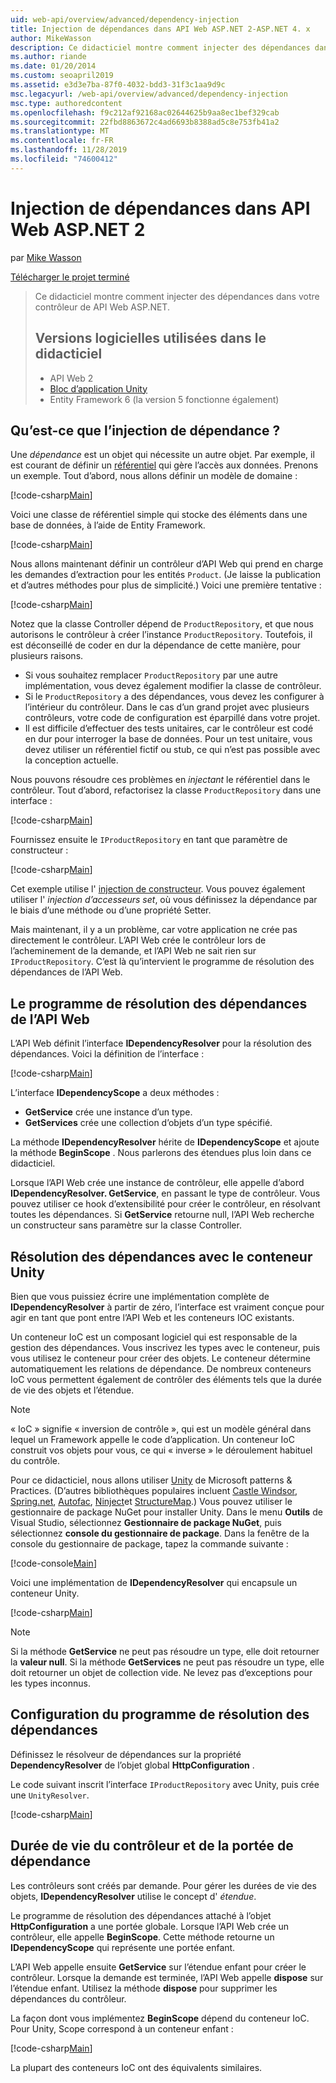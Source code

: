 ```yaml
---
uid: web-api/overview/advanced/dependency-injection
title: Injection de dépendances dans API Web ASP.NET 2-ASP.NET 4. x
author: MikeWasson
description: Ce didacticiel montre comment injecter des dépendances dans votre contrôleur de API Web ASP.NET pour ASP.NET 4. x.
ms.author: riande
ms.date: 01/20/2014
ms.custom: seoapril2019
ms.assetid: e3d3e7ba-87f0-4032-bdd3-31f3c1aa9d9c
msc.legacyurl: /web-api/overview/advanced/dependency-injection
msc.type: authoredcontent
ms.openlocfilehash: f9c212af92168ac02644625b9aa8ec1bef329cab
ms.sourcegitcommit: 22fbd8863672c4ad6693b8388ad5c8e753fb41a2
ms.translationtype: MT
ms.contentlocale: fr-FR
ms.lasthandoff: 11/28/2019
ms.locfileid: "74600412"
---
```

# <a name="dependency-injection-in-aspnet-web-api-2"></a>Injection de dépendances dans API Web ASP.NET 2

par [Mike Wasson](https://github.com/MikeWasson)

[Télécharger le projet terminé](https://code.msdn.microsoft.com/ASP-NET-Web-API-Tutorial-468ee148)

> Ce didacticiel montre comment injecter des dépendances dans votre contrôleur de API Web ASP.NET.
> 
> ## <a name="software-versions-used-in-the-tutorial"></a>Versions logicielles utilisées dans le didacticiel
> 
> 
> - API Web 2
> - [Bloc d’application Unity](https://www.nuget.org/packages/Unity/)
> - Entity Framework 6 (la version 5 fonctionne également)

## <a name="what-is-dependency-injection"></a>Qu’est-ce que l’injection de dépendance ?

Une *dépendance* est un objet qui nécessite un autre objet. Par exemple, il est courant de définir un [référentiel](http://martinfowler.com/eaaCatalog/repository.html) qui gère l’accès aux données. Prenons un exemple. Tout d’abord, nous allons définir un modèle de domaine :

[!code-csharp[Main](dependency-injection/samples/sample1.cs)]

Voici une classe de référentiel simple qui stocke des éléments dans une base de données, à l’aide de Entity Framework.

[!code-csharp[Main](dependency-injection/samples/sample2.cs)]

Nous allons maintenant définir un contrôleur d’API Web qui prend en charge les demandes d’extraction pour les entités `Product`. (Je laisse la publication et d’autres méthodes pour plus de simplicité.) Voici une première tentative :

[!code-csharp[Main](dependency-injection/samples/sample3.cs)]

Notez que la classe Controller dépend de `ProductRepository`, et que nous autorisons le contrôleur à créer l’instance `ProductRepository`. Toutefois, il est déconseillé de coder en dur la dépendance de cette manière, pour plusieurs raisons.

- Si vous souhaitez remplacer `ProductRepository` par une autre implémentation, vous devez également modifier la classe de contrôleur.
- Si le `ProductRepository` a des dépendances, vous devez les configurer à l’intérieur du contrôleur. Dans le cas d’un grand projet avec plusieurs contrôleurs, votre code de configuration est éparpillé dans votre projet.
- Il est difficile d’effectuer des tests unitaires, car le contrôleur est codé en dur pour interroger la base de données. Pour un test unitaire, vous devez utiliser un référentiel fictif ou stub, ce qui n’est pas possible avec la conception actuelle.

Nous pouvons résoudre ces problèmes en *injectant* le référentiel dans le contrôleur. Tout d’abord, refactorisez la classe `ProductRepository` dans une interface :

[!code-csharp[Main](dependency-injection/samples/sample4.cs)]

Fournissez ensuite le `IProductRepository` en tant que paramètre de constructeur :

[!code-csharp[Main](dependency-injection/samples/sample5.cs)]

Cet exemple utilise l' [injection de constructeur](http://www.martinfowler.com/articles/injection.html#FormsOfDependencyInjection). Vous pouvez également utiliser l' *injection d’accesseurs set*, où vous définissez la dépendance par le biais d’une méthode ou d’une propriété Setter.

Mais maintenant, il y a un problème, car votre application ne crée pas directement le contrôleur. L’API Web crée le contrôleur lors de l’acheminement de la demande, et l’API Web ne sait rien sur `IProductRepository`. C’est là qu’intervient le programme de résolution des dépendances de l’API Web.

## <a name="the-web-api-dependency-resolver"></a>Le programme de résolution des dépendances de l’API Web

L’API Web définit l’interface **IDependencyResolver** pour la résolution des dépendances. Voici la définition de l’interface :

[!code-csharp[Main](dependency-injection/samples/sample6.cs)]

L’interface **IDependencyScope** a deux méthodes :

- **GetService** crée une instance d’un type.
- **GetServices** crée une collection d’objets d’un type spécifié.

La méthode **IDependencyResolver** hérite de **IDependencyScope** et ajoute la méthode **BeginScope** . Nous parlerons des étendues plus loin dans ce didacticiel.

Lorsque l’API Web crée une instance de contrôleur, elle appelle d’abord **IDependencyResolver. GetService**, en passant le type de contrôleur. Vous pouvez utiliser ce hook d’extensibilité pour créer le contrôleur, en résolvant toutes les dépendances. Si **GetService** retourne null, l’API Web recherche un constructeur sans paramètre sur la classe Controller.

## <a name="dependency-resolution-with-the-unity-container"></a>Résolution des dépendances avec le conteneur Unity

Bien que vous puissiez écrire une implémentation complète de **IDependencyResolver** à partir de zéro, l’interface est vraiment conçue pour agir en tant que pont entre l’API Web et les conteneurs IOC existants.

Un conteneur IoC est un composant logiciel qui est responsable de la gestion des dépendances. Vous inscrivez les types avec le conteneur, puis vous utilisez le conteneur pour créer des objets. Le conteneur détermine automatiquement les relations de dépendance. De nombreux conteneurs IoC vous permettent également de contrôler des éléments tels que la durée de vie des objets et l’étendue.

> [!NOTE]
> « IoC » signifie « inversion de contrôle », qui est un modèle général dans lequel un Framework appelle le code d’application. Un conteneur IoC construit vos objets pour vous, ce qui « inverse » le déroulement habituel du contrôle.

Pour ce didacticiel, nous allons utiliser [Unity](https://msdn.microsoft.com/library/ff647202.aspx) de Microsoft patterns &amp; Practices. (D’autres bibliothèques populaires incluent [Castle Windsor](http://www.castleproject.org/), [Spring.net](http://www.springframework.net/), [Autofac](https://code.google.com/p/autofac/), [Ninject](http://www.ninject.org/)et [StructureMap](http://structuremap.github.io/documentation/).) Vous pouvez utiliser le gestionnaire de package NuGet pour installer Unity. Dans le menu **Outils** de Visual Studio, sélectionnez **Gestionnaire de package NuGet**, puis sélectionnez **console du gestionnaire de package**. Dans la fenêtre de la console du gestionnaire de package, tapez la commande suivante :

[!code-console[Main](dependency-injection/samples/sample7.cmd)]

Voici une implémentation de **IDependencyResolver** qui encapsule un conteneur Unity.

[!code-csharp[Main](dependency-injection/samples/sample8.cs)]

> [!NOTE]
> Si la méthode **GetService** ne peut pas résoudre un type, elle doit retourner la **valeur null**. Si la méthode **GetServices** ne peut pas résoudre un type, elle doit retourner un objet de collection vide. Ne levez pas d’exceptions pour les types inconnus.

## <a name="configuring-the-dependency-resolver"></a>Configuration du programme de résolution des dépendances

Définissez le résolveur de dépendances sur la propriété **DependencyResolver** de l’objet global **HttpConfiguration** .

Le code suivant inscrit l’interface `IProductRepository` avec Unity, puis crée une `UnityResolver`.

[!code-csharp[Main](dependency-injection/samples/sample9.cs)]

## <a name="dependency-scope-and-controller-lifetime"></a>Durée de vie du contrôleur et de la portée de dépendance

Les contrôleurs sont créés par demande. Pour gérer les durées de vie des objets, **IDependencyResolver** utilise le concept d' *étendue*.

Le programme de résolution des dépendances attaché à l’objet **HttpConfiguration** a une portée globale. Lorsque l’API Web crée un contrôleur, elle appelle **BeginScope**. Cette méthode retourne un **IDependencyScope** qui représente une portée enfant.

L’API Web appelle ensuite **GetService** sur l’étendue enfant pour créer le contrôleur. Lorsque la demande est terminée, l’API Web appelle **dispose** sur l’étendue enfant. Utilisez la méthode **dispose** pour supprimer les dépendances du contrôleur.

La façon dont vous implémentez **BeginScope** dépend du conteneur IoC. Pour Unity, Scope correspond à un conteneur enfant :

[!code-csharp[Main](dependency-injection/samples/sample10.cs)]

La plupart des conteneurs IoC ont des équivalents similaires.
